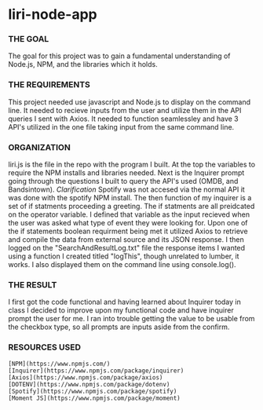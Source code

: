# liri-node-app
### THE GOAL
The goal for this project was to gain a fundamental understanding of Node.js, NPM, and the libraries which it holds.
### THE REQUIREMENTS
This project needed use javascript and Node.js to display on the command line.
It needed to recieve inputs from the user and utilize them in the API queries I sent with Axios.
It needed to function seamlessley and have 3 API's utilized in the one file taking input from the same command line.
### ORGANIZATION 
liri.js is the file in the repo with the program I built. At the top the variables to require the NPM installs and libraries needed. Next is the Inquirer prompt going through the questions I built to query the API's used (OMDB, and Bandsintown). *Clarification* Spotify was not accesed via the normal API it was done with the spotify NPM install. The then function of my inquirer is a set of if statments proceeding a greeting. The if statments are all preidcated on the operator variable. I defined that variable as the input recieved when the user was asked what type of event they were looking for. Upon one of the if statements boolean requirment being met it utilized Axios to retrieve and compile the data from external source and its JSON response. I then logged on the "SearchAndResultLog.txt" file the response items I wanted using a function I created titled "logThis", though unrelated to lumber, it works. I also displayed them on the command line using console.log(). 

### THE RESULT
I first got the code functional and having learned about Inquirer today in class I decided to improve upon my functional code and have inquirer 
prompt the user for me. I ran into trouble getting the value to be usable from the checkbox type, so all prompts are inputs aside from the confirm. 
### RESOURCES USED
    [NPM](https://www.npmjs.com/)
    [Inquirer](https://www.npmjs.com/package/inquirer)
    [Axios](https://www.npmjs.com/package/axios)
    [DOTENV](https://www.npmjs.com/package/dotenv)
    [Spotify](https://www.npmjs.com/package/spotify)
    [Moment JS](https://www.npmjs.com/package/moment)
